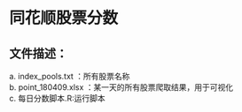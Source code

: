 # 同花顺股票分数

## 文件描述：
a. index_pools.txt ：所有股票名称 <br>
b. point_180409.xlsx ：某一天的所有股票爬取结果，用于可视化 <br>
c. 每日分数脚本.R:运行脚本 <br>

